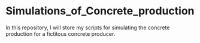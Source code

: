 # Simulations_of_Concrete_production
In this repository, I will store my scripts for simulating the concrete production for a fictitous concrete producer.
